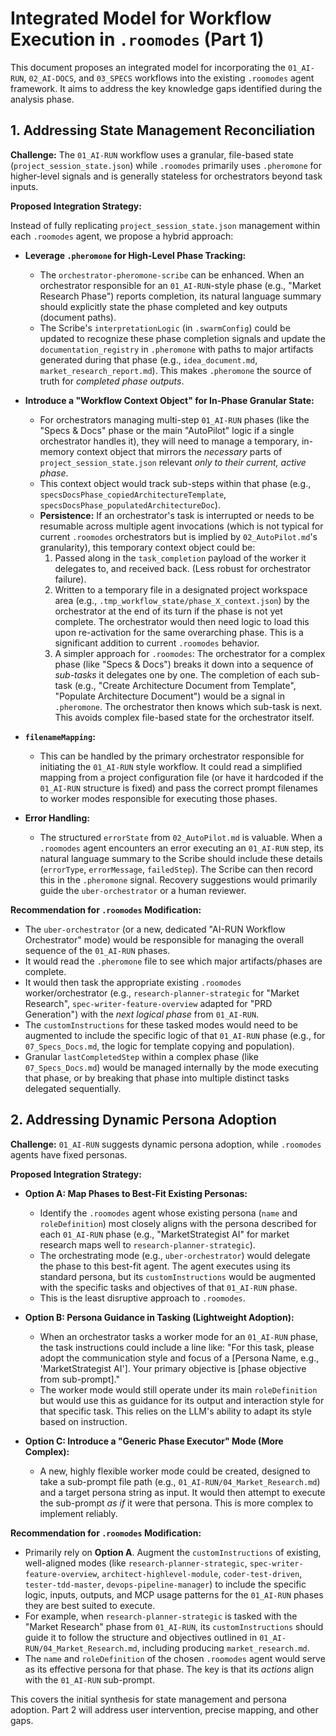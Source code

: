 # Integrated Model for Workflow Execution in `.roomodes` (Part 1)

This document proposes an integrated model for incorporating the `01_AI-RUN`, `02_AI-DOCS`, and `03_SPECS` workflows into the existing `.roomodes` agent framework. It aims to address the key knowledge gaps identified during the analysis phase.

## 1. Addressing State Management Reconciliation

**Challenge:** The `01_AI-RUN` workflow uses a granular, file-based state (`project_session_state.json`) while `.roomodes` primarily uses `.pheromone` for higher-level signals and is generally stateless for orchestrators beyond task inputs.

**Proposed Integration Strategy:**

Instead of fully replicating `project_session_state.json` management within each `.roomodes` agent, we propose a hybrid approach:

*   **Leverage `.pheromone` for High-Level Phase Tracking:**
    *   The `orchestrator-pheromone-scribe` can be enhanced. When an orchestrator responsible for an `01_AI-RUN`-style phase (e.g., "Market Research Phase") reports completion, its natural language summary should explicitly state the phase completed and key outputs (document paths).
    *   The Scribe's `interpretationLogic` (in `.swarmConfig`) could be updated to recognize these phase completion signals and update the `documentation_registry` in `.pheromone` with paths to major artifacts generated during that phase (e.g., `idea_document.md`, `market_research_report.md`). This makes `.pheromone` the source of truth for *completed phase outputs*.

*   **Introduce a "Workflow Context Object" for In-Phase Granular State:**
    *   For orchestrators managing multi-step `01_AI-RUN` phases (like the "Specs & Docs" phase or the main "AutoPilot" logic if a single orchestrator handles it), they will need to manage a temporary, in-memory context object that mirrors the *necessary* parts of `project_session_state.json` relevant *only to their current, active phase*.
    *   This context object would track sub-steps within that phase (e.g., `specsDocsPhase_copiedArchitectureTemplate`, `specsDocsPhase_populatedArchitectureDoc`).
    *   **Persistence:** If an orchestrator's task is interrupted or needs to be resumable across multiple agent invocations (which is not typical for current `.roomodes` orchestrators but is implied by `02_AutoPilot.md`'s granularity), this temporary context object could be:
        1.  Passed along in the `task_completion` payload of the worker it delegates to, and received back. (Less robust for orchestrator failure).
        2.  Written to a temporary file in a designated project workspace area (e.g., `.tmp_workflow_state/phase_X_context.json`) by the orchestrator at the end of its turn if the phase is not yet complete. The orchestrator would then need logic to load this upon re-activation for the same overarching phase. This is a significant addition to current `.roomodes` behavior.
        3.  A simpler approach for `.roomodes`: The orchestrator for a complex phase (like "Specs & Docs") breaks it down into a sequence of *sub-tasks* it delegates one by one. The completion of each sub-task (e.g., "Create Architecture Document from Template", "Populate Architecture Document") would be a signal in `.pheromone`. The orchestrator then knows which sub-task is next. This avoids complex file-based state for the orchestrator itself.

*   **`filenameMapping`:**
    *   This can be handled by the primary orchestrator responsible for initiating the `01_AI-RUN` style workflow. It could read a simplified mapping from a project configuration file (or have it hardcoded if the `01_AI-RUN` structure is fixed) and pass the correct prompt filenames to worker modes responsible for executing those phases.

*   **Error Handling:**
    *   The structured `errorState` from `02_AutoPilot.md` is valuable. When a `.roomodes` agent encounters an error executing an `01_AI-RUN` step, its natural language summary to the Scribe should include these details (`errorType`, `errorMessage`, `failedStep`). The Scribe can then record this in the `.pheromone` signal. Recovery suggestions would primarily guide the `uber-orchestrator` or a human reviewer.

**Recommendation for `.roomodes` Modification:**
*   The `uber-orchestrator` (or a new, dedicated "AI-RUN Workflow Orchestrator" mode) would be responsible for managing the overall sequence of the `01_AI-RUN` phases.
*   It would read the `.pheromone` file to see which major artifacts/phases are complete.
*   It would then task the appropriate existing `.roomodes` worker/orchestrator (e.g., `research-planner-strategic` for "Market Research", `spec-writer-feature-overview` adapted for "PRD Generation") with the *next logical phase* from `01_AI-RUN`.
*   The `customInstructions` for these tasked modes would need to be augmented to include the specific logic of that `01_AI-RUN` phase (e.g., for `07_Specs_Docs.md`, the logic for template copying and population).
*   Granular `lastCompletedStep` within a complex phase (like `07_Specs_Docs.md`) would be managed internally by the mode executing that phase, or by breaking that phase into multiple distinct tasks delegated sequentially.

## 2. Addressing Dynamic Persona Adoption

**Challenge:** `01_AI-RUN` suggests dynamic persona adoption, while `.roomodes` agents have fixed personas.

**Proposed Integration Strategy:**

*   **Option A: Map Phases to Best-Fit Existing Personas:**
    *   Identify the `.roomodes` agent whose existing persona (`name` and `roleDefinition`) most closely aligns with the persona described for each `01_AI-RUN` phase (e.g., "MarketStrategist AI" for market research maps well to `research-planner-strategic`).
    *   The orchestrating mode (e.g., `uber-orchestrator`) would delegate the phase to this best-fit agent. The agent executes using its standard persona, but its `customInstructions` would be augmented with the specific tasks and objectives of that `01_AI-RUN` phase.
    *   This is the least disruptive approach to `.roomodes`.

*   **Option B: Persona Guidance in Tasking (Lightweight Adoption):**
    *   When an orchestrator tasks a worker mode for an `01_AI-RUN` phase, the task instructions could include a line like: "For this task, please adopt the communication style and focus of a [Persona Name, e.g., 'MarketStrategist AI']. Your primary objective is [phase objective from sub-prompt]."
    *   The worker mode would still operate under its main `roleDefinition` but would use this as guidance for its output and interaction style for that specific task. This relies on the LLM's ability to adapt its style based on instruction.

*   **Option C: Introduce a "Generic Phase Executor" Mode (More Complex):**
    *   A new, highly flexible worker mode could be created, designed to take a sub-prompt file path (e.g., `01_AI-RUN/04_Market_Research.md`) and a target persona string as input. It would then attempt to execute the sub-prompt *as if* it were that persona. This is more complex to implement reliably.

**Recommendation for `.roomodes` Modification:**
*   Primarily rely on **Option A**. Augment the `customInstructions` of existing, well-aligned modes (like `research-planner-strategic`, `spec-writer-feature-overview`, `architect-highlevel-module`, `coder-test-driven`, `tester-tdd-master`, `devops-pipeline-manager`) to include the specific logic, inputs, outputs, and MCP usage patterns for the `01_AI-RUN` phases they are best suited to execute.
*   For example, when `research-planner-strategic` is tasked with the "Market Research" phase from `01_AI-RUN`, its `customInstructions` should guide it to follow the structure and objectives outlined in `01_AI-RUN/04_Market_Research.md`, including producing `market_research.md`.
*   The `name` and `roleDefinition` of the chosen `.roomodes` agent would serve as its effective persona for that phase. The key is that its *actions* align with the `01_AI-RUN` sub-prompt.

This covers the initial synthesis for state management and persona adoption. Part 2 will address user intervention, precise mapping, and other gaps.